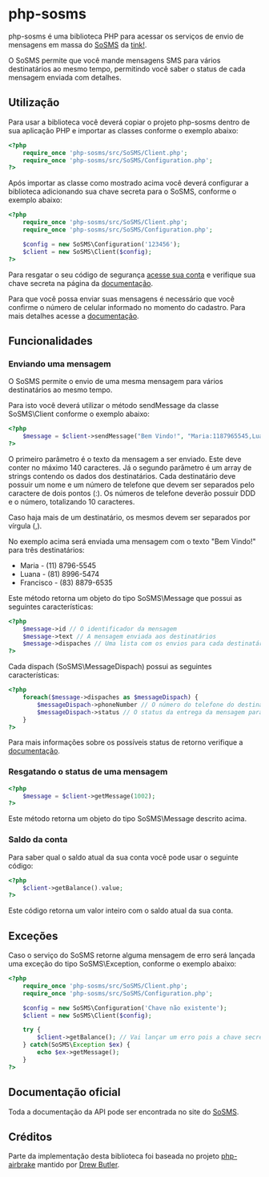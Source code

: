 # php-sosms

php-sosms é uma biblioteca PHP para acessar os serviços de envio de mensagens em massa do [SoSMS](http://sosms.com.br) da [tink!](http://tink.com.br).

O SoSMS permite que você mande mensagens SMS para vários destinatários ao mesmo tempo, permitindo você saber o status de cada mensagem enviada com detalhes.

## Utilização
Para usar a biblioteca você deverá copiar o projeto php-sosms dentro de sua aplicação PHP e importar as classes conforme o exemplo abaixo:

```php
<?php
	require_once 'php-sosms/src/SoSMS/Client.php';
	require_once 'php-sosms/src/SoSMS/Configuration.php';
?>
```

Após importar as classe como mostrado acima você deverá configurar a biblioteca adicionando sua chave secreta para o SoSMS, conforme o exemplo abaixo:

```php
<?php
	require_once 'php-sosms/src/SoSMS/Client.php';
	require_once 'php-sosms/src/SoSMS/Configuration.php';

	$config = new SoSMS\Configuration('123456');
	$client = new SoSMS\Client($config);
?>
```

Para resgatar o seu código de segurança [acesse sua conta](http://sosms.com.br/usuarios/acessar) e verifique sua chave secreta na página da [documentação](http://sosms.com.br/pagina/documentacao#chave).

Para que você possa enviar suas mensagens é necessário que você confirme o número de celular informado no momento do cadastro. Para mais detalhes acesse a [documentação](http://sosms.com.br/pagina/documentacao#ativacao).

## Funcionalidades

### Enviando uma mensagem

O SoSMS permite o envio de uma mesma mensagem para vários destinatários ao mesmo tempo.

Para isto você deverá utilizar o método sendMessage da classe SoSMS\Client conforme o exemplo abaixo:

```php
<?php
	$message = $client->sendMessage("Bem Vindo!", "Maria:1187965545,Luana:8189965474,Francisco:8388496535");
?>
```

O primeiro parâmetro é o texto da mensagem a ser enviado. Este deve conter no máximo 140 caracteres. Já o segundo parâmetro é um array de strings contendo os dados dos destinatários.
Cada destinatário deve possuir um nome e um número de telefone que devem ser separados pelo caractere de dois pontos (:).
Os números de telefone deverão possuir DDD e o número, totalizando 10 caracteres.

Caso haja mais de um destinatário, os mesmos devem ser separados por vírgula (,).

No exemplo acima será enviada uma mensagem com o texto "Bem Vindo!" para três destinatários:

 - Maria - (11) 8796-5545
 - Luana - (81) 8996-5474
 - Francisco - (83) 8879-6535

Este método retorna um objeto do tipo SoSMS\Message que possui as seguintes características:

```php
<?php
	$message->id // O identificador da mensagem
	$message->text // A mensagem enviada aos destinatários
	$message->dispaches // Uma lista com os envios para cada destinatário, do tipo SoSMSMessageDispach
?>
```

Cada dispach (SoSMS\MessageDispach) possui as seguintes características:

```php
<?php
	foreach($message->dispaches as $messageDispach) {
		$messageDispach->phoneNumber // O número do telefone do destinatário no formato "(99) 9999-9999"
		$messageDispach->status // O status da entrega da mensagem para o destinatário
	}
?>
```

Para mais informações sobre os possíveis status de retorno verifique a [documentação](http://sosms.com.br/pagina/documentacao#resposta).

### Resgatando o status de uma mensagem

```php
<?php
	$message = $client->getMessage(1002);
?>
```

Este método retorna um objeto do tipo SoSMS\Message descrito acima.

### Saldo da conta

Para saber qual o saldo atual da sua conta você pode usar o seguinte código:

```php
<?php
	$client->getBalance().value;
?>
```

Este código retorna um valor inteiro com o saldo atual da sua conta.

## Exceções

Caso o serviço do SoSMS retorne alguma mensagem de erro será lançada uma exceção do tipo SoSMS\Exception, conforme o exemplo abaixo:

```php
<?php
	require_once 'php-sosms/src/SoSMS/Client.php';
	require_once 'php-sosms/src/SoSMS/Configuration.php';

	$config = new SoSMS\Configuration('Chave não existente');
	$client = new SoSMS\Client($config);

	try {
		$client->getBalance(); // Vai lançar um erro pois a chave secreta não é válida
	} catch(SoSMS\Exception $ex) {
		echo $ex->getMessage();
	}
?>
```

## Documentação oficial
Toda a documentação da API pode ser encontrada no site do [SoSMS](http://sosms.com.br/pagina/documentacao).

## Créditos
Parte da implementação desta biblioteca foi baseada no projeto [php-airbrake](https://github.com/nodrew/php-airbrake) mantido por [Drew Butler](https://github.com/nodrew).

